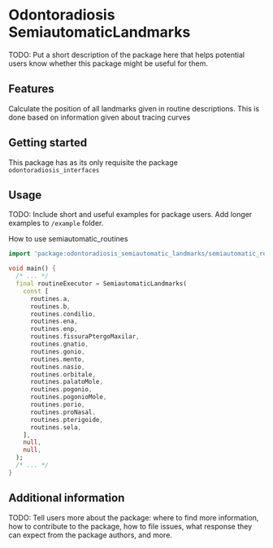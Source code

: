# Odontoradiosis SemiautomaticLandmarks

TODO: Put a short description of the package here that helps potential users know whether this
package might be useful for them.

## Features

Calculate the position of all landmarks given in routine descriptions. This is done based on
information given about tracing curves

## Getting started

This package has as its only requisite the package `odontoradiosis_interfaces`

## Usage

TODO: Include short and useful examples for package users. Add longer examples to `/example` folder.

How to use semiautomatic_routines

```dart
import 'package:odontoradiosis_semiautomatic_landmarks/semiautomatic_routines.dart' as routines;

void main() {
  /* ... */
  final routineExecutor = SemiautomaticLandmarks(
    const [
      routines.a,
      routines.b,
      routines.condilio,
      routines.ena,
      routines.enp,
      routines.fissuraPtergoMaxilar,
      routines.gnatio,
      routines.gonio,
      routines.mento,
      routines.nasio,
      routines.orbitale,
      routines.palatoMole,
      routines.pogonio,
      routines.pogonioMole,
      routines.porio,
      routines.proNasal,
      routines.pterigoide,
      routines.sela,
    ],
    null,
    null,
  );
  /* ... */
}
```

## Additional information

TODO: Tell users more about the package: where to find more information, how to contribute to the
package, how to file issues, what response they can expect from the package authors, and more.
